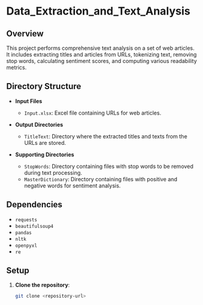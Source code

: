 # Data_Extraction_and_Text_Analysis

## Overview

This project performs comprehensive text analysis on a set of web articles. It includes extracting titles and articles from URLs, tokenizing text, removing stop words, calculating sentiment scores, and computing various readability metrics.

## Directory Structure

- **Input Files**
  - `Input.xlsx`: Excel file containing URLs for web articles.

- **Output Directories**
  - `TitleText`: Directory where the extracted titles and texts from the URLs are stored.

- **Supporting Directories**
  - `StopWords`: Directory containing files with stop words to be removed during text processing.
  - `MasterDictionary`: Directory containing files with positive and negative words for sentiment analysis.

## Dependencies

- `requests`
- `beautifulsoup4`
- `pandas`
- `nltk`
- `openpyxl`
- `re`

## Setup

1. **Clone the repository**:
   ```bash
   git clone <repository-url>
